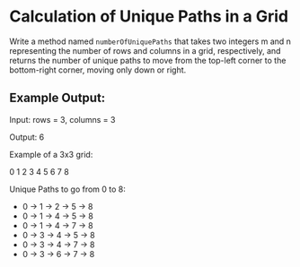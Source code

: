 
# Calculation of Unique Paths in a Grid

Write a method named `numberOfUniquePaths` that takes two integers m and n representing the number of rows and columns in a grid, respectively, and returns the number of unique paths to move from the top-left corner to the bottom-right corner, moving only down or right.

## Example Output:
Input: rows = 3, columns = 3

Output: 6

Example of a 3x3 grid:

0   1   2
3   4   5
6   7   8

Unique Paths to go from 0 to 8:

* 0 -> 1 -> 2 -> 5 -> 8
* 0 -> 1 -> 4 -> 5 -> 8
* 0 -> 1 -> 4 -> 7 -> 8
* 0 -> 3 -> 4 -> 5 -> 8
* 0 -> 3 -> 4 -> 7 -> 8
* 0 -> 3 -> 6 -> 7 -> 8